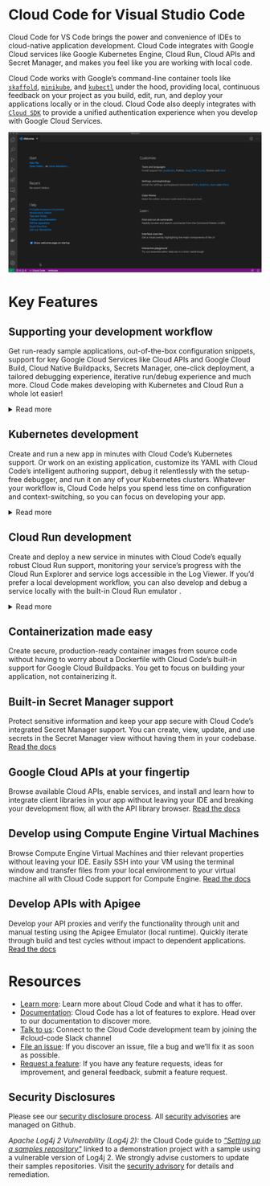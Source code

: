 # Cloud Code for Visual Studio Code

Cloud Code for VS Code brings the power and convenience of IDEs to cloud-native application development. Cloud Code integrates with Google Cloud services like Google
Kubernetes Engine, Cloud Run, Cloud APIs and Secret Manager, and makes you feel like you are working with local code.

Cloud Code works with Google’s command-line container tools like [`skaffold`](https://skaffold.dev/), [`minikube`](https://minikube.sigs.k8s.io/docs/), and
[`kubectl`](https://kubernetes.io/docs/tasks/tools/install-kubectl/) under the hood, providing local, continuous feedback on your project as you build, edit, run,
and deploy your applications locally or in the cloud. Cloud Code also deeply integrates with [`Cloud SDK`](https://cloud.google.com/sdk) to provide a
unified authentication experience when you develop with Google Cloud Services.

![E2E workflow](https://github.com/GoogleCloudPlatform/cloud-code-vscode/raw/master/images/cloud-code-quick-deploy.gif)

# Key Features

## Supporting your development workflow

Get run-ready sample applications, out-of-the-box configuration snippets, support for key Google Cloud Services like Cloud APIs and Google Cloud Build,
Cloud Native Buildpacks, Secrets Manager, one-click deployment, a tailored debugging experience, iterative run/debug experience and much more. Cloud Code makes
developing with Kubernetes and Cloud Run a whole lot easier!

<details>
  <summary>Read more</summary>

### Highlights

- Pick your preferred language with Cloud Code’s support for Go, Java, Node.js, Python, and .NET Core app development.
- Get straight to developing with Cloud Code’s simplified authentication workflow that uses your Google Cloud credentials.
- Monitor your app with streaming logs and customize the output with additional filters to produce results that are meaningful to you.

</details>

## Kubernetes development

Create and run a new app in minutes with Cloud Code’s Kubernetes support. Or work on an existing application, customize its YAML with Cloud Code’s intelligent
authoring support, debug it relentlessly with the setup-free debugger, and run it on any of your Kubernetes clusters. Whatever your workflow is, Cloud Code helps
you spend less time on configuration and context-switching, so you can focus on developing your app.

<details>
  <summary>Read more</summary>

### Highlights

- Get started with built-in ready-to-run starter Kubernetes apps for your favorite languages and frameworks.
    [Read the docs](https://cloud.google.com/code/docs/vscode/creating-an-application)
- Maintain an efficient development workflow with Cloud Code’s rapid edit, package, and deploy to cluster loop; see your edits reflected in your app in real-time!
    [Read the docs](https://cloud.google.com/code/docs/vscode/running-an-application)
- Browse and manage your  Kubernetes resources from within your IDE with the Kubernetes Explorer. Just right-click and select an available action for your resource,
    no complex CLI commands necessary. [Read the docs](https://cloud.google.com/code/docs/vscode/using-the-kubernetes-explorer)
- Create a remote Kubernetes cluster with Google Kubernetes Engine, EKS, or AKS, or work with a local cluster, either the integrated minikube cluster or a Docker
    Desktop local cluster, to run your app. [Read the docs](https://cloud.google.com/code/docs/vscode/adding-a-cluster)
- Set breakpoints, inspect variables, and perform other debugging tasks with integrated debugging support and without having to manually set up configuration.
    [Read the docs](https://cloud.google.com/code/docs/vscode/debug)
- Make easy work of setting up and customizing Kubernetes configuration files with Cloud Code’s YAML authoring assistance with out-of-the-box solutions for common
    schema, support for Custom Resources (CRDs) like Istio and Knative, smart completions, syntax coloring, documentation on hover, and linting support.
    [Read the docs](https://cloud.google.com/code/docs/vscode/yaml-editing)

</details>

## Cloud Run development

Create and deploy a new service in minutes with Cloud Code’s equally robust Cloud Run support, monitoring your service’s progress with the Cloud Run Explorer and service
logs accessible in the Log Viewer. If you’d prefer a local development workflow, you can also develop and debug a service locally with the built-in Cloud Run emulator .

<details>
  <summary>Read more</summary>

### Highlights

- Deploy a service to Cloud Run, customizing your deployment platform and build settings along the way, from within your IDE.
    [Read the docs](https://cloud.google.com/code/docs/vscode/deploying-a-cloud-run-app)
- Locally debug your service via the Cloud Run emulator and perform tasks you normally do when debugging local code as you develop your app. With Cloud Code’s fast
    iterative development, you can automatically redeploy changes to the emulator as you make them.
    [Read the docs](https://cloud.google.com/code/docs/vscode/debugging-a-cloud-run-app)
- Monitor the status of your Cloud Run services as well as their revisions and essential properties with the Cloud Run Explorer.
    [Read the docs](https://cloud.google.com/code/docs/vscode/cloud-run-explorer)

</details>

## Containerization made easy

Create secure, production-ready container images from source code without having to worry about a Dockerfile with Cloud Code’s built-in support for
Google Cloud Buildpacks. You get to focus on building your application, not containerizing it.

## Built-in Secret Manager support

Protect sensitive information and keep your app secure with Cloud Code’s integrated Secret Manager support. You can create, view, update, and use secrets in the
Secret Manager view without having them in your codebase. [Read the docs](https://cloud.google.com/code/docs/vscode/secret-manager)

## Google Cloud APIs at your fingertip

Browse available Cloud APIs, enable services, and install and learn how to integrate client libraries in your app without leaving your IDE and breaking your development
flow, all with the API library browser. [Read the docs](https://cloud.google.com/code/docs/vscode/client-libraries)

## Develop using Compute Engine Virtual Machines

Browse Compute Engine Virtual Machines and thier relevant properties without leaving your IDE.  Easily SSH into your VM using the terminal window and transfer files
from your local environment to your virtual machine all with Cloud Code support for Compute Engine. [Read the docs](https://cloud.google.com/code/docs/vscode/manage-vms)

## Develop APIs with Apigee

Develop your API proxies and verify the functionality through unit and manual testing using the Apigee Emulator (local runtime). Quickly iterate
through build and test cycles without impact to dependent applications.
[Read the docs](https://cloud.google.com/apigee/docs/api-platform/local-development/overview)

# Resources

- [Learn more](https://cloud.google.com/code): Learn more about Cloud Code and what it has to offer.
- [Documentation](https://cloud.google.com/code/docs/vscode): Cloud Code has a lot of features to explore. Head over to our documentation to discover more.
- [Talk to us](https://join.slack.com/t/googlecloud-community/shared_invite/zt-erdf4ity-8ZMUQ18DYV~5hkbZ~gCswg): Connect to the Cloud Code development team by joining
  the #cloud-code Slack channel
- [File an issue](https://github.com/GoogleCloudPlatform/cloud-code-vscode/issues/new?assignees=&labels=&template=bug_report.md&title=): If you discover an issue, file a
  bug and we’ll fix it as soon as possible.
- [Request a feature](https://github.com/GoogleCloudPlatform/cloud-code-vscode/issues/new?assignees=&labels=enhancement&template=feature_request.md&title=): If you have
  any feature requests, ideas for improvement, and general feedback, submit a feature request.

## Security Disclosures

Please see our [security disclosure process](SECURITY.md).  All [security advisories](https://github.com/GoogleCloudPlatform/cloud-code-vscode/security/advisories) are managed on Github.

*Apache Log4j 2 Vulnerability (Log4j 2):* the Cloud Code guide to [*"Setting up a samples repository"*](https://cloud.google.com/code/docs/vscode/set-up-sample-repo) linked to a demonstration project with a sample using a vulnerable version of Log4j 2. We strongly advise customers to update their samples repositories. Visit the [security advisory](https://github.com/GoogleCloudPlatform/cloud-code-vscode/security/advisories/GHSA-3ghm-xvvq-qqh6) for details and remediation.

